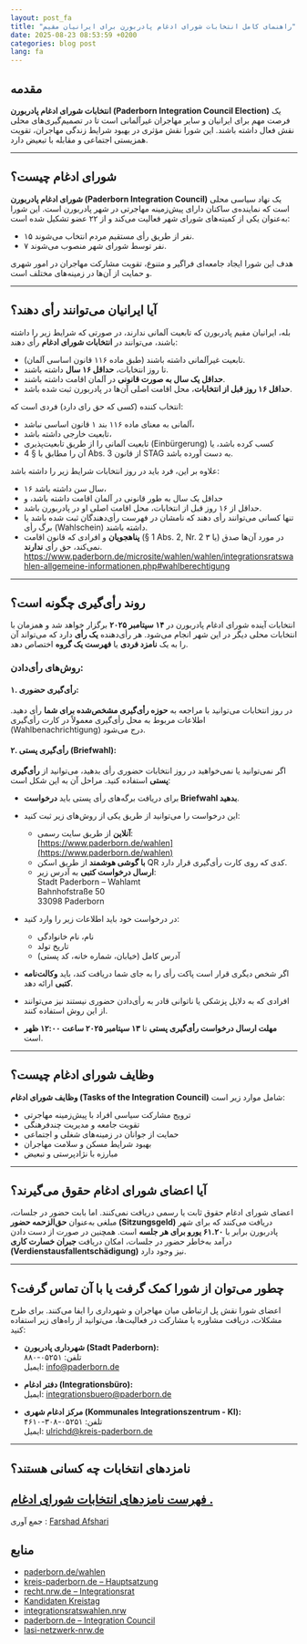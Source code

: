 ```yaml
---
layout: post_fa
title: "راهنمای کامل انتخابات شورای ادغام پادربورن برای ایرانیان مقیم"
date: 2025-08-23 08:53:59 +0200
categories: blog post
lang: fa
---
```




## مقدمه

**انتخابات شورای ادغام پادربورن (Paderborn Integration Council Election)** یک فرصت مهم برای ایرانیان و سایر مهاجران غیرآلمانی است تا در تصمیم‌گیری‌های محلی نقش فعال داشته باشند. این شورا نقش مؤثری در بهبود شرایط زندگی مهاجران، تقویت همزیستی اجتماعی و مقابله با تبعیض دارد.

---

## شورای ادغام چیست؟

**شورای ادغام پادربورن (Paderborn Integration Council)** یک نهاد سیاسی محلی است که نماینده‌ی ساکنان دارای پیش‌زمینه مهاجرتی در شهر پادربورن است. این شورا به‌عنوان یکی از کمیته‌های شورای شهر فعالیت می‌کند و از ۲۲ عضو تشکیل شده است:

- ۱۵ نفر از طریق رأی مستقیم مردم انتخاب می‌شوند.
- ۷ نفر توسط شورای شهر منصوب می‌شوند.

هدف این شورا ایجاد جامعه‌ای فراگیر و متنوع، تقویت مشارکت مهاجران در امور شهری و حمایت از آن‌ها در زمینه‌های مختلف است.

---

## آیا ایرانیان می‌توانند رأی دهند؟

بله، ایرانیان مقیم پادربورن که تابعیت آلمانی ندارند، در صورتی که شرایط زیر را داشته باشند، می‌توانند در **انتخابات شورای ادغام** رأی دهند:

- تابعیت غیرآلمانی داشته باشند (طبق ماده ۱۱۶ قانون اساسی آلمان).
- تا روز انتخابات، **حداقل ۱۶ سال** داشته باشند.
- **حداقل یک سال به صورت قانونی** در آلمان اقامت داشته باشند.
- **حداقل ۱۶ روز قبل از انتخابات**، محل اقامت اصلی آن‌ها در پادربورن ثبت شده باشد.


انتخاب کننده (کسی که حق رای دارد) فردی است که:
- آلمانی به معنای ماده ۱۱۶ بند ۱ قانون اساسی نباشد،
- تابعیت خارجی داشته باشد،
- تابعیت آلمانی را از طریق تابعیت‌پذیری (Einbürgerung) کسب کرده باشد، یا
- آن را مطابق با § 4 Abs. 3 از قانون STAG به دست آورده باشد.

علاوه بر این، فرد باید در روز انتخابات شرایط زیر را داشته باشد:
- ۱۶ سال سن داشته باشد،
- حداقل یک سال به طور قانونی در آلمان اقامت داشته باشد، و
- حداقل از ۱۶ روز قبل از انتخابات، محل اقامت اصلی او در پادربورن باشد.
- تنها کسانی می‌توانند رأی دهند که نامشان در فهرست رأی‌دهندگان ثبت شده باشد یا برگ رأی (Wahlschein) داشته باشند.
- **پناهجویان** و افرادی که قانون اقامت (§ 1 Abs. 2, Nr. 2 یا ۳) در مورد آن‌ها صدق نمی‌کند، حق رأی **ندارند**. 
https://www.paderborn.de/microsite/wahlen/wahlen/integrationsratswahlen-allgemeine-informationen.php#wahlberechtigung

---

## روند رأی‌گیری چگونه است؟

انتخابات آینده شورای ادغام پادربورن در **۱۴ سپتامبر ۲۰۲۵** برگزار خواهد شد و همزمان با انتخابات محلی دیگر در این شهر انجام می‌شود. هر رأی‌دهنده **یک رأی** دارد که می‌تواند آن را به یک **نامزد فردی** یا **فهرست یک گروه** اختصاص دهد.

### روش‌های رأی‌دادن:

#### ۱. رأی‌گیری حضوری:

در روز انتخابات می‌توانید با مراجعه به **حوزه رأی‌گیری مشخص‌شده برای شما** رأی دهید. اطلاعات مربوط به محل رأی‌گیری معمولاً در کارت رأی‌گیری (Wahlbenachrichtigung) درج می‌شود.

#### ۲. رأی‌گیری پستی (Briefwahl):

اگر نمی‌توانید یا نمی‌خواهید در روز انتخابات حضوری رأی بدهید، می‌توانید از **رأی‌گیری پستی** استفاده کنید. مراحل آن به این شکل است:

- برای دریافت برگه‌های رأی پستی باید **درخواست Briefwahl بدهید**.
- این درخواست را می‌توانید از طریق یکی از روش‌های زیر ثبت کنید:
  - **آنلاین** از طریق سایت رسمی:  
    [https://www.paderborn.de/wahlen](https://www.paderborn.de/wahlen)
  - **با گوشی هوشمند** از طریق اسکن QR کدی که روی کارت رأی‌گیری قرار دارد.
  - **ارسال درخواست کتبی** به آدرس زیر:  
    Stadt Paderborn – Wahlamt  
    Bahnhofstraße 50  
    33098 Paderborn  

- در درخواست خود باید اطلاعات زیر را وارد کنید:
  - نام، نام خانوادگی
  - تاریخ تولد
  - آدرس کامل (خیابان، شماره خانه، کد پستی)

- اگر شخص دیگری قرار است پاکت رأی را به جای شما دریافت کند، باید **وکالت‌نامه کتبی** ارائه دهد.

- افرادی که به دلایل پزشکی یا ناتوانی قادر به رأی‌دادن حضوری نیستند نیز می‌توانند از این روش استفاده کنند.

- **مهلت ارسال درخواست رأی‌گیری پستی** تا **۱۳ سپتامبر ۲۰۲۵ ساعت ۱۲:۰۰ ظهر** است.

---

## وظایف شورای ادغام چیست؟

**وظایف شورای ادغام (Tasks of the Integration Council)** شامل موارد زیر است:

- ترویج مشارکت سیاسی افراد با پیش‌زمینه مهاجرتی
- تقویت جامعه و مدیریت چندفرهنگی
- حمایت از جوانان در زمینه‌های شغلی و اجتماعی
- بهبود شرایط مسکن و سلامت مهاجران
- مبارزه با نژادپرستی و تبعیض

---

## آیا اعضای شورای ادغام حقوق می‌گیرند؟

اعضای شورای ادغام حقوق ثابت یا رسمی دریافت نمی‌کنند. اما بابت حضور در جلسات، مبلغی به‌عنوان **حق‌الزحمه حضور (Sitzungsgeld)** دریافت می‌کنند که برای شهر پادربورن برابر با **۶۱.۲۰ یورو برای هر جلسه** است. همچنین در صورت از دست دادن درآمد به‌خاطر حضور در جلسات، امکان دریافت **جبران خسارت کاری (Verdienstausfallentschädigung)** نیز وجود دارد.

---

## چطور می‌توان از شورا کمک گرفت یا با آن تماس گرفت؟

اعضای شورا نقش پل ارتباطی میان مهاجران و شهرداری را ایفا می‌کنند. برای طرح مشکلات، دریافت مشاوره یا مشارکت در فعالیت‌ها، می‌توانید از راه‌های زیر استفاده کنید:

- **شهرداری پادربورن (Stadt Paderborn):**  
  تلفن: ۰۵۲۵۱-۸۸۰  
  ایمیل: info@paderborn.de

- **دفتر ادغام (Integrationsbüro):**  
  ایمیل: integrationsbuero@paderborn.de

- **مرکز ادغام شهری (Kommunales Integrationszentrum - KI):**  
  تلفن: ۰۵۲۵۱-۳۰۸-۴۶۱۰  
  ایمیل: ulrichd@kreis-paderborn.de

---

## نامزدهای انتخابات چه کسانی هستند؟

[فهرست نامزدهای انتخابات شورای ادغام .](https://amtsblatt.paderborn.de/sdnetrim/UGhVM0hpd2NXNFdFcExjZYET_Z7M0cTVoeFHleI4-ikZuQXKco130Nxm4vdaK_SM/Bekanntmachung_68-2025.pdf)
---

جمع آوری : [Farshad Afshari](https://farshadafshari.com/)
## منابع

- [paderborn.de/wahlen](https://www.paderborn.de/microsite/wahlen/wahlen/integrationsratswahlen-allgemeine-informationen.php)  
- [kreis-paderborn.de – Hauptsatzung](https://www.kreis-paderborn.de/kreis_paderborn-wAssets/docs/15-politik/buero-des-kreistags/Rechtsgrundlagen/Hauptsatzung-des-Kreises-Paderborn.pdf)  
- [recht.nrw.de – Integrationsrat](https://recht.nrw.de/lmi/owa/br_bes_text?sg=1&menu=1&bes_id=52336&aufgehoben=N&anw_nr=2)  
- [Kandidaten Kreistag](https://www.kreis-paderborn.de/kreis_paderborn/aktuelles/pressemitteilungen/sechs-landratskandidaten-zehn-parteien-fuer-den-Kreistag.php)  
- [integrationsratswahlen.nrw](https://integrationsratswahlen.nrw/wo_wird_gewaehlt/)  
- [paderborn.de – Integration Council](https://www.paderborn.de/microsite/teilhabe/integration/integration/01-Integrationsrat.php)  
- [lasi-netzwerk-nrw.de](https://lasi-netzwerk-nrw.de/node/39)
